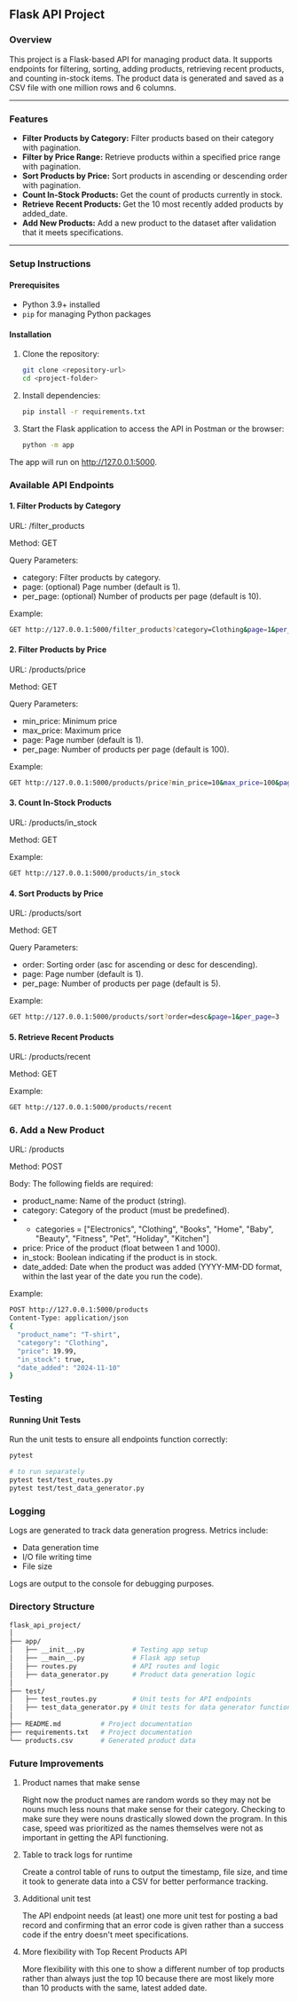 ## **Flask API Project**

### **Overview**

This project is a Flask-based API for managing product data. It supports endpoints for filtering, sorting, adding products, retrieving recent products, and counting in-stock items. The product data is generated and saved as a CSV file with one million rows and 6 columns. 

---

### **Features**

- **Filter Products by Category:** Filter products based on their category with pagination.
- **Filter by Price Range:** Retrieve products within a specified price range with pagination.
- **Sort Products by Price:** Sort products in ascending or descending order with pagination.
- **Count In-Stock Products:** Get the count of products currently in stock.
- **Retrieve Recent Products:** Get the 10 most recently added products by added_date. 
- **Add New Products:** Add a new product to the dataset after validation that it meets specifications. 

---

### **Setup Instructions**

#### **Prerequisites**

- Python 3.9+ installed
- `pip` for managing Python packages

#### **Installation**

1. Clone the repository:
   ```bash
   git clone <repository-url>
   cd <project-folder>

2. Install dependencies:
   ```bash
   pip install -r requirements.txt

3. Start the Flask application to access the API in Postman or the browser:
    ```bash
    python -m app

The app will run on http://127.0.0.1:5000.

### **Available API Endpoints**

#### **1. Filter Products by Category**

URL: /filter_products

Method: GET

Query Parameters:

* category: Filter products by category.
* page: (optional) Page number (default is 1).
* per_page: (optional) Number of products per page (default is 10).

Example:

```bash
GET http://127.0.0.1:5000/filter_products?category=Clothing&page=1&per_page=5
```
#### **2. Filter Products by Price** 

URL: /products/price

Method: GET

Query Parameters:

* min_price: Minimum price 
* max_price: Maximum price 
* page: Page number (default is 1).
* per_page: Number of products per page (default is 100).

Example:

```bash
GET http://127.0.0.1:5000/products/price?min_price=10&max_price=100&page=1&per_page=5
```
#### **3. Count In-Stock Products**

URL: /products/in_stock

Method: GET

Example:

```bash
GET http://127.0.0.1:5000/products/in_stock
```
#### **4. Sort Products by Price** 

URL: /products/sort

Method: GET

Query Parameters:

* order: Sorting order (asc for ascending or desc for descending).
* page: Page number (default is 1).
* per_page: Number of products per page (default is 5).

Example:

```bash
GET http://127.0.0.1:5000/products/sort?order=desc&page=1&per_page=3
```
#### **5. Retrieve Recent Products**

URL: /products/recent

Method: GET

Example:

```bash
GET http://127.0.0.1:5000/products/recent
```
### **6. Add a New Product**

URL: /products

Method: POST

Body: The following fields are required:

* product_name: Name of the product (string).
* category: Category of the product (must be predefined).
* - categories = ["Electronics", "Clothing", "Books", "Home", "Baby", "Beauty", "Fitness", "Pet", "Holiday", "Kitchen"] 
* price: Price of the product (float between 1 and 1000).
* in_stock: Boolean indicating if the product is in stock.
* date_added: Date when the product was added (YYYY-MM-DD format, within the last year of the date you run the code).

Example:

```bash
POST http://127.0.0.1:5000/products
Content-Type: application/json
{
  "product_name": "T-shirt",
  "category": "Clothing",
  "price": 19.99,
  "in_stock": true,
  "date_added": "2024-11-10"
} 
```

### **Testing**

#### **Running Unit Tests**

Run the unit tests to ensure all endpoints function correctly:

```bash
pytest

# to run separately 
pytest test/test_routes.py 
pytest test/test_data_generator.py 
```
### **Logging**

Logs are generated to track data generation progress. Metrics include:

* Data generation time
* I/O file writing time
* File size

Logs are output to the console for debugging purposes.

### **Directory Structure**

```bash
flask_api_project/
│
├── app/
│   ├── __init__.py            # Testing app setup
│   ├── __main__.py            # Flask app setup
│   ├── routes.py              # API routes and logic
│   ├── data_generator.py      # Product data generation logic
│
├── test/
│   ├── test_routes.py         # Unit tests for API endpoints
│   ├── test_data_generator.py # Unit tests for data generator function
│
├── README.md          # Project documentation
├── requirements.txt   # Project documentation
└── products.csv       # Generated product data
```

### **Future Improvements**

1. Product names that make sense 

   Right now the product names are random words so they may not be nouns much less nouns that make sense for their category. Checking to make sure they were nouns drastically slowed down the program. In this case, speed was prioritized as the names themselves were not as important in getting the API functioning.  

2. Table to track logs for runtime 

   Create a control table of runs to output the timestamp, file size, and time it took to generate data into a CSV for better performance tracking. 

3. Additional unit test 

   The API endpoint needs (at least) one more unit test for posting a bad record and confirming that an error code is given rather than a success code if the entry doesn't meet specifications. 

4. More flexibility with Top Recent Products API

   More flexibility with this one to show a different number of top products rather than always just the top 10 because there are most likely more than 10 products with the same, latest added date. 